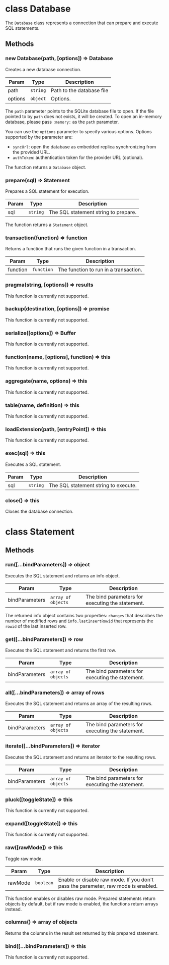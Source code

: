 # class Database

The `Database` class represents a connection that can prepare and execute SQL statements.

## Methods

### new Database(path, [options]) ⇒ Database

Creates a new database connection.

| Param   | Type                | Description               |
| ------- | ------------------- | ------------------------- |
| path    | <code>string</code> | Path to the database file |
| options | <code>object</code> | Options.                  |

The `path` parameter points to the SQLite database file to open. If the file pointed to by `path` does not exists, it will be created.
To open an in-memory database, please pass `:memory:` as the `path` parameter.

You can use the `options` parameter to specify various options. Options supported by the parameter are:

- `syncUrl`: open the database as embedded replica synchronizing from the provided URL.
- `authToken`: authentication token for the provider URL (optional).

The function returns a `Database` object.

### prepare(sql) ⇒ Statement

Prepares a SQL statement for execution.

| Param  | Type                | Description                          |
| ------ | ------------------- | ------------------------------------ |
| sql    | <code>string</code> | The SQL statement string to prepare. |

The function returns a `Statement` object.

### transaction(function) ⇒ function

Returns a function that runs the given function in a transaction.

| Param    | Type                  | Description                           |
| -------- | --------------------- | ------------------------------------- |
| function | <code>function</code> | The function to run in a transaction. |

### pragma(string, [options]) ⇒ results

This function is currently not supported.

### backup(destination, [options]) ⇒ promise

This function is currently not supported.

### serialize([options]) ⇒ Buffer

This function is currently not supported.

### function(name, [options], function) ⇒ this

This function is currently not supported.

### aggregate(name, options) ⇒ this

This function is currently not supported.

### table(name, definition) ⇒ this

This function is currently not supported.

### loadExtension(path, [entryPoint]) ⇒ this

This function is currently not supported.

### exec(sql) ⇒ this

Executes a SQL statement.

| Param  | Type                | Description                          |
| ------ | ------------------- | ------------------------------------ |
| sql    | <code>string</code> | The SQL statement string to execute. |

### close() ⇒ this

Closes the database connection.

# class Statement

## Methods

### run([...bindParameters]) ⇒ object

Executes the SQL statement and returns an info object.

| Param          | Type                          | Description                                      |
| -------------- | ----------------------------- | ------------------------------------------------ |
| bindParameters | <code>array of objects</code> | The bind parameters for executing the statement. |

The returned info object contains two properties: `changes` that describes the number of modified rows and `info.lastInsertRowid` that represents the `rowid` of the last inserted row.

### get([...bindParameters]) ⇒ row

Executes the SQL statement and returns the first row.

| Param          | Type                          | Description                                      |
| -------------- | ----------------------------- | ------------------------------------------------ |
| bindParameters | <code>array of objects</code> | The bind parameters for executing the statement. |

### all([...bindParameters]) ⇒ array of rows

Executes the SQL statement and returns an array of the resulting rows.

| Param          | Type                          | Description                                      |
| -------------- | ----------------------------- | ------------------------------------------------ |
| bindParameters | <code>array of objects</code> | The bind parameters for executing the statement. |

### iterate([...bindParameters]) ⇒ iterator

Executes the SQL statement and returns an iterator to the resulting rows.

| Param          | Type                          | Description                                      |
| -------------- | ----------------------------- | ------------------------------------------------ |
| bindParameters | <code>array of objects</code> | The bind parameters for executing the statement. |

### pluck([toggleState]) ⇒ this

This function is currently not supported.

### expand([toggleState]) ⇒ this

This function is currently not supported.

### raw([rawMode]) ⇒ this

Toggle raw mode.

| Param   | Type                 | Description                                                                       |
| ------- | -------------------- | --------------------------------------------------------------------------------- |
| rawMode | <code>boolean</code> | Enable or disable raw mode. If you don't pass the parameter, raw mode is enabled. |

This function enables or disables raw mode. Prepared statements return objects by default, but if raw mode is enabled, the functions return arrays instead.

### columns() ⇒ array of objects

Returns the columns in the result set returned by this prepared statement.

### bind([...bindParameters]) ⇒ this

This function is currently not supported.
